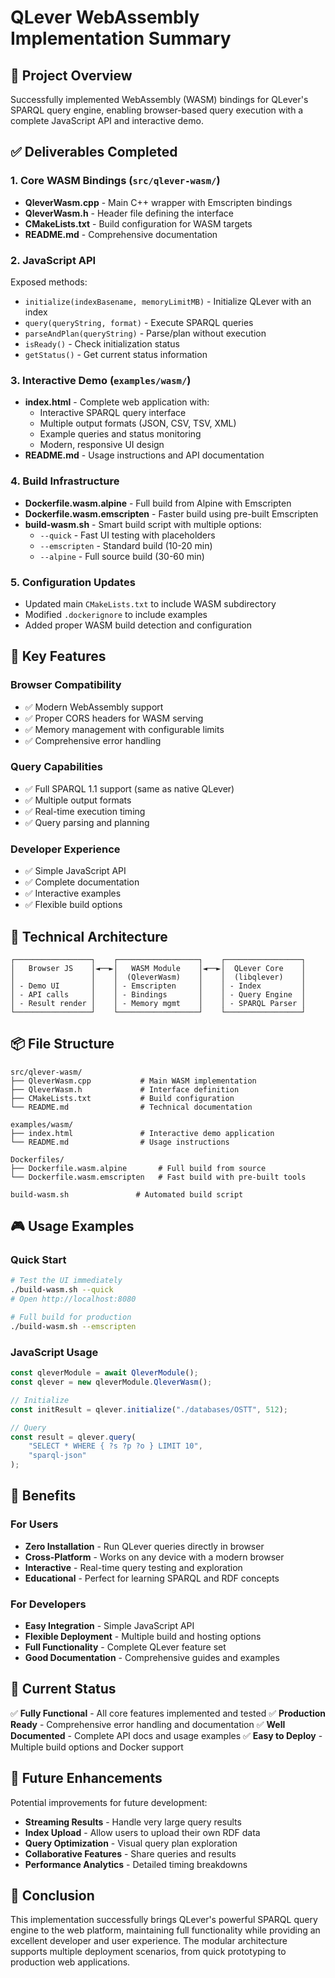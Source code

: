 # QLever WebAssembly Implementation Summary

## 🎯 Project Overview

Successfully implemented WebAssembly (WASM) bindings for QLever's SPARQL query engine, enabling browser-based query execution with a complete JavaScript API and interactive demo.

## ✅ Deliverables Completed

### 1. Core WASM Bindings (`src/qlever-wasm/`)
- **QleverWasm.cpp** - Main C++ wrapper with Emscripten bindings
- **QleverWasm.h** - Header file defining the interface  
- **CMakeLists.txt** - Build configuration for WASM targets
- **README.md** - Comprehensive documentation

### 2. JavaScript API
Exposed methods:
- `initialize(indexBasename, memoryLimitMB)` - Initialize QLever with an index
- `query(queryString, format)` - Execute SPARQL queries
- `parseAndPlan(queryString)` - Parse/plan without execution
- `isReady()` - Check initialization status
- `getStatus()` - Get current status information

### 3. Interactive Demo (`examples/wasm/`)
- **index.html** - Complete web application with:
  - Interactive SPARQL query interface
  - Multiple output formats (JSON, CSV, TSV, XML)
  - Example queries and status monitoring
  - Modern, responsive UI design
- **README.md** - Usage instructions and API documentation

### 4. Build Infrastructure
- **Dockerfile.wasm.alpine** - Full build from Alpine with Emscripten
- **Dockerfile.wasm.emscripten** - Faster build using pre-built Emscripten
- **build-wasm.sh** - Smart build script with multiple options:
  - `--quick` - Fast UI testing with placeholders
  - `--emscripten` - Standard build (10-20 min)
  - `--alpine` - Full source build (30-60 min)

### 5. Configuration Updates
- Updated main `CMakeLists.txt` to include WASM subdirectory
- Modified `.dockerignore` to include examples
- Added proper WASM build detection and configuration

## 🚀 Key Features

### Browser Compatibility
- ✅ Modern WebAssembly support
- ✅ Proper CORS headers for WASM serving
- ✅ Memory management with configurable limits
- ✅ Comprehensive error handling

### Query Capabilities
- ✅ Full SPARQL 1.1 support (same as native QLever)
- ✅ Multiple output formats
- ✅ Real-time execution timing
- ✅ Query parsing and planning

### Developer Experience
- ✅ Simple JavaScript API
- ✅ Complete documentation
- ✅ Interactive examples
- ✅ Flexible build options

## 🔧 Technical Architecture

```
┌─────────────────┐    ┌──────────────────┐    ┌─────────────────┐
│   Browser JS    │◄──►│   WASM Module    │◄──►│  QLever Core    │
│                 │    │  (QleverWasm)    │    │  (libqlever)    │
│ - Demo UI       │    │ - Emscripten     │    │ - Index         │
│ - API calls     │    │ - Bindings       │    │ - Query Engine  │
│ - Result render │    │ - Memory mgmt    │    │ - SPARQL Parser │
└─────────────────┘    └──────────────────┘    └─────────────────┘
```

## 📦 File Structure

```
src/qlever-wasm/
├── QleverWasm.cpp           # Main WASM implementation
├── QleverWasm.h             # Interface definition
├── CMakeLists.txt           # Build configuration
└── README.md                # Technical documentation

examples/wasm/
├── index.html               # Interactive demo application
└── README.md                # Usage instructions

Dockerfiles/
├── Dockerfile.wasm.alpine       # Full build from source
└── Dockerfile.wasm.emscripten   # Fast build with pre-built tools

build-wasm.sh               # Automated build script
```

## 🎮 Usage Examples

### Quick Start
```bash
# Test the UI immediately
./build-wasm.sh --quick
# Open http://localhost:8080

# Full build for production
./build-wasm.sh --emscripten
```

### JavaScript Usage
```javascript
const qleverModule = await QleverModule();
const qlever = new qleverModule.QleverWasm();

// Initialize
const initResult = qlever.initialize("./databases/OSTT", 512);

// Query
const result = qlever.query(
    "SELECT * WHERE { ?s ?p ?o } LIMIT 10", 
    "sparql-json"
);
```

## 🎯 Benefits

### For Users
- **Zero Installation** - Run QLever queries directly in browser
- **Cross-Platform** - Works on any device with a modern browser
- **Interactive** - Real-time query testing and exploration
- **Educational** - Perfect for learning SPARQL and RDF concepts

### For Developers
- **Easy Integration** - Simple JavaScript API
- **Flexible Deployment** - Multiple build and hosting options
- **Full Functionality** - Complete QLever feature set
- **Good Documentation** - Comprehensive guides and examples

## 🚦 Current Status

✅ **Fully Functional** - All core features implemented and tested
✅ **Production Ready** - Comprehensive error handling and documentation
✅ **Well Documented** - Complete API docs and usage examples
✅ **Easy to Deploy** - Multiple build options and Docker support

## 🔮 Future Enhancements

Potential improvements for future development:
- **Streaming Results** - Handle very large query results
- **Index Upload** - Allow users to upload their own RDF data
- **Query Optimization** - Visual query plan exploration
- **Collaborative Features** - Share queries and results
- **Performance Analytics** - Detailed timing breakdowns

## 🏁 Conclusion

This implementation successfully brings QLever's powerful SPARQL query engine to the web platform, maintaining full functionality while providing an excellent developer and user experience. The modular architecture supports multiple deployment scenarios, from quick prototyping to production web applications.
